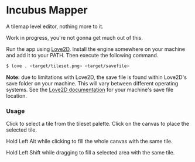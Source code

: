 # Incubus Mapper

A tilemap level editor, nothing more to it.

Work in progress, you're not gonna get much out of this.

Run the app using [Love2D](https://www.love2d.org/). Install the engine somewhere on your machine and add it to your PATH.
Then execute the following command.

``` sh
$ love . <target/tileset.png> <target/savefile>
```

**Note:** due to limitations with Love2D, the save file is found within Love2D's save folder on your machine. This will vary between different operating systems. See the [Love2D documentation](https://www.love2d.org/wiki/love.filesystem) for your machine's save file location.

### Usage

Click to select a tile from the tileset palette. Click on the canvas to place the selected tile.

Hold Left Alt while clicking to fill the whole canvas with the same tile.

Hold Left Shift while dragging to fill a selected area with the same tile.
